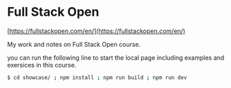# Full Stack Open

[https://fullstackopen.com/en/](https://fullstackopen.com/en/)

My work and notes on Full Stack Open course.

you can run the following line to start the local page including examples and exersices in this course.

```bash
$ cd showcase/ ; npm install ; npm run build ; npm run dev
```
